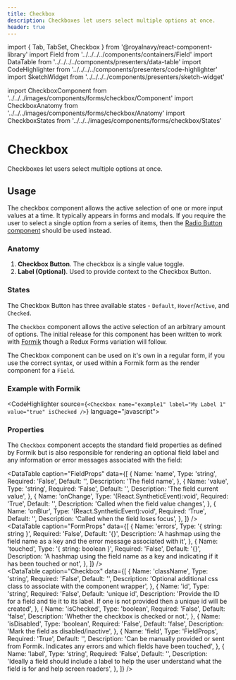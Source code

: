 ```yaml
---
title: Checkbox
description: Checkboxes let users select multiple options at once.
header: true
---
```


import { Tab, TabSet, Checkbox } from '@royalnavy/react-component-library'
import Field from '../../../../components/containers/Field'
import DataTable from '../../../../components/presenters/data-table'
import CodeHighlighter from '../../../../components/presenters/code-highlighter'
import SketchWidget from '../../../../components/presenters/sketch-widget'

import CheckboxComponent from '../../../images/components/forms/checkbox/Component'
import CheckboxAnatomy from '../../../images/components/forms/checkbox/Anatomy'
import CheckboxStates from '../../../images/components/forms/checkbox/States'

# Checkbox
Checkboxes let users select multiple options at once.

<CheckboxComponent />

## Usage
The checkbox component allows the active selection of one or more input values at a time. It typically appears in forms and modals. If you require the user to select a single option from a series of items, then the [Radio Button component](/forms/radio) should be used instead.


<TabSet>

<Tab title="Design">

<SketchWidget name="Checkbox" href="/design-system.sketch" />

### Anatomy
<CheckboxAnatomy />

1. **Checkbox Button**. The checkbox is a single value toggle.
2. **Label (Optional)**. Used to provide context to the Checkbox Button.


### States
<CheckboxStates />

The Checkbox Button has three available states - `Default`, `Hover`/`Active`, and `Checked`.

</Tab>

<Tab title="Develop">

The `Checkbox` component allows the active selection of an arbitrary amount of options. The initial release for this component has been written to work with <a href="https://jaredpalmer.com/formik/">Formik</a> though a Redux Forms variation will follow.

The Checkbox component can be used on it's own in a regular form, if you use the correct syntax, or used within a Formik form as the render component for a `Field`.

### Example with Formik
<CodeHighlighter source={`<Checkbox name="example1" label="My Label 1" value="true" isChecked />`} language="javascript">
  <Form>
    <Checkbox name="example1" label="My Label 1" value="true" isChecked />
    <Checkbox name="example2" label="My Label 2" />
    <Checkbox name="example3" label="My Label 3" />
  </Form>
</CodeHighlighter>

### Properties
The `Checkbox` component accepts the standard field properties as defined by Formik but is also
responsible for rendering an optional field label and any information or error messages associated 
with the field:

<DataTable caption="FieldProps" data={[
  {
    Name: 'name',
    Type: 'string',
    Required: 'False',
    Default: '',
    Description: 'The field name',
  },
  {
    Name: 'value',
    Type: 'string',
    Required: 'False',
    Default: '',
    Description: 'The field current value',
  },
   {
    Name: 'onChange',
    Type: '(React.SyntheticEvent):void',
    Required: 'True',
    Default: '',
    Description: 'Called when the field value changes',
  },
  {
    Name: 'onBlur',
    Type: '(React.SyntheticEvent):void',
    Required: 'True',
    Default: '',
    Description: 'Called when the field loses focus',
  },
]} />
<br />
<DataTable caption="FormProps" data={[
  {
    Name: 'errors',
    Type: '{ string: string }',
    Required: 'False',
    Default: '{}',
    Description: 'A hashmap using the field name as a key and the error message associated with it',
  },
  {
    Name: 'touched',
    Type: '{ string: boolean }',
    Required: 'False',
    Default: '{}',
    Description: 'A hashmap using the field name as a key and indicating if it has been touched or not',
  },
]} />
<br />
<DataTable caption="Checkbox" data={[
  {
    Name: 'className',
    Type: 'string',
    Required: 'False',
    Default: '',
    Description: 'Optional additional css class to associate with the component wrapper',
  },
  {
    Name: 'id',
    Type: 'string',
    Required: 'False',
    Default: 'unique id',
    Description: 'Provide the ID for a field and tie it to its label. If one is not provided then a unique id will be created',
  },
  {
    Name: 'isChecked',
    Type: 'boolean',
    Required: 'False',
    Default: 'false',
    Description: 'Whether the checkbox is checked or not.',
  },
  {
    Name: 'isDisabled',
    Type: 'boolean',
    Required: 'False',
    Default: 'false',
    Description: 'Mark the field as disabled/inactive',
  },
  {
    Name: 'field',
    Type: 'FieldProps',
    Required: 'True',
    Default: '',
    Description: 'Can be manually provided or sent from Formik. Indicates any errors and which fields have been touched',
  },
  {
    Name: 'label',
    Type: 'string',
    Required: 'False',
    Default: '',
    Description: 'Ideally a field should include a label to help the user understand what the field is for and help screen readers',
  },
]} />

</Tab>
</TabSet>
